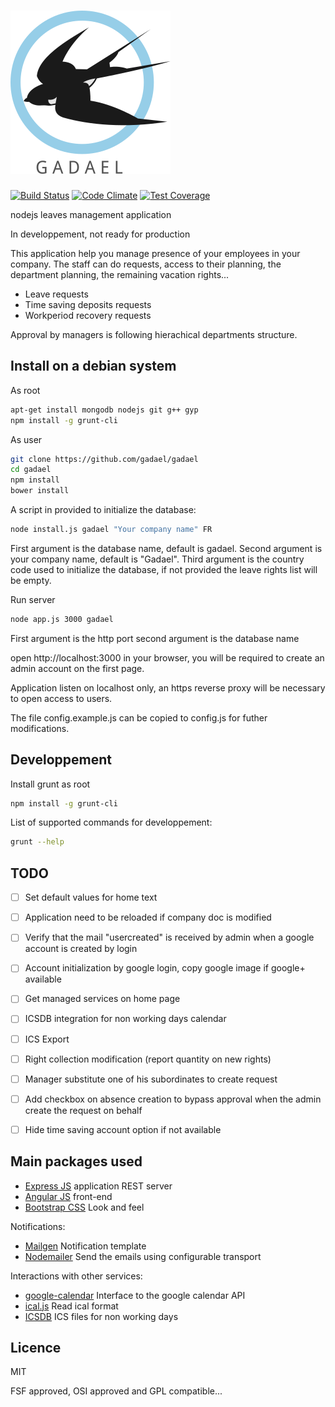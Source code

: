 # ![Gadael](public/images/logoText256.png)

[![Build Status](https://travis-ci.org/gadael/gadael.svg)](https://travis-ci.org/gadael/gadael)
[![Code Climate](https://codeclimate.com/github/gadael/gadael/badges/gpa.svg)](https://codeclimate.com/github/gadael/gadael)
[![Test Coverage](https://codeclimate.com/github/gadael/gadael/badges/coverage.svg)](https://codeclimate.com/github/gadael/gadael/coverage)

nodejs leaves management application

In developpement, not ready for production

This application help you manage presence of your employees in your company. The staff can do requests, access to their planning, the department planning, the remaining vacation rights...

* Leave requests
* Time saving deposits requests
* Workperiod recovery requests

Approval by managers is following hierachical departments structure.


## Install on a debian system

As root

```bash
apt-get install mongodb nodejs git g++ gyp
npm install -g grunt-cli
```

As user

```bash
git clone https://github.com/gadael/gadael
cd gadael
npm install
bower install
```


A script in provided to initialize the database:

```bash
node install.js gadael "Your company name" FR
```
First argument is the database name, default is gadael.
Second argument is your company name, default is "Gadael".
Third argument is the country code used to initialize the database, if not provided the leave rights list will be empty.

Run server

```bash
node app.js 3000 gadael
```

First argument is the http port
second argument is the database name

open http://localhost:3000 in your browser, you will be required to create an admin account on the first page.

Application listen on localhost only, an https reverse proxy will be necessary to open access to users.

The file config.example.js can be copied to config.js for futher modifications.


## Developpement

Install grunt as root
```bash
npm install -g grunt-cli
```

List of supported commands for developpement:
```bash
grunt --help
```

## TODO

- [ ] Set default values for home text
- [ ] Application need to be reloaded if company doc is modified
- [ ] Verify that the mail "usercreated" is received by admin when a google account is created by login
- [ ] Account initialization by google login, copy google image if google+ available
- [ ] Get managed services on home page
- [ ] ICSDB integration for non working days calendar
- [ ] ICS Export
- [ ] Right collection modification (report quantity on new rights)
- [ ] Manager substitute one of his subordinates to create request
- [ ] Add checkbox on absence creation to bypass approval when the admin create the request on behalf
- [ ] Hide time saving account option if not available


## Main packages used

* [Express JS](http://expressjs.com/) application REST server
* [Angular JS](https://angularjs.org/) front-end
* [Bootstrap CSS](http://getbootstrap.com/) Look and feel

Notifications:

* [Mailgen](https://github.com/eladnava/mailgen) Notification template
* [Nodemailer](https://nodemailer.com/) Send the emails using configurable transport

Interactions with other services:

* [google-calendar](https://github.com/wanasit/google-calendar) Interface to the google calendar API
* [ical.js](https://github.com/peterbraden/ical.js) Read ical format
* [ICSDB](https://github.com/gadael/icsdb) ICS files for non working days

## Licence

MIT

FSF approved, OSI approved and GPL compatible...

